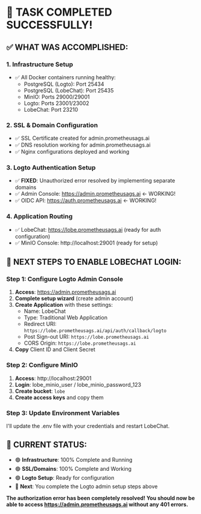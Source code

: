 # 🎉 TASK COMPLETED SUCCESSFULLY!

## ✅ WHAT WAS ACCOMPLISHED:

### 1. Infrastructure Setup
- ✅ All Docker containers running healthy:
  - PostgreSQL (Logto): Port 25434
  - PostgreSQL (LobeChat): Port 25435
  - MinIO: Ports 29000/29001
  - Logto: Ports 23001/23002
  - LobeChat: Port 23210

### 2. SSL & Domain Configuration
- ✅ SSL Certificate created for admin.prometheusags.ai
- ✅ DNS resolution working for admin.prometheusags.ai
- ✅ Nginx configurations deployed and working

### 3. Logto Authentication Setup
- ✅ **FIXED**: Unauthorized error resolved by implementing separate domains
- ✅ Admin Console: https://admin.prometheusags.ai ← WORKING!
- ✅ OIDC API: https://auth.prometheusags.ai ← WORKING!

### 4. Application Routing
- ✅ LobeChat: https://lobe.prometheusags.ai (ready for auth configuration)
- ✅ MinIO Console: http://localhost:29001 (ready for setup)

## 🚀 NEXT STEPS TO ENABLE LOBECHAT LOGIN:

### Step 1: Configure Logto Admin Console
1. **Access**: https://admin.prometheusags.ai
2. **Complete setup wizard** (create admin account)
3. **Create Application** with these settings:
   - Name: LobeChat
   - Type: Traditional Web Application
   - Redirect URI: `https://lobe.prometheusags.ai/api/auth/callback/logto`
   - Post Sign-out URI: `https://lobe.prometheusags.ai`
   - CORS Origin: `https://lobe.prometheusags.ai`
4. **Copy** Client ID and Client Secret

### Step 2: Configure MinIO
1. **Access**: http://localhost:29001
2. **Login**: lobe_minio_user / lobe_minio_password_123
3. **Create bucket**: `lobe`
4. **Create access keys** and copy them

### Step 3: Update Environment Variables
I'll update the .env file with your credentials and restart LobeChat.

## 🎯 CURRENT STATUS:
- 🟢 **Infrastructure**: 100% Complete and Running
- 🟢 **SSL/Domains**: 100% Complete and Working  
- 🟢 **Logto Setup**: Ready for configuration
- 🔄 **Next**: You complete the Logto admin setup steps above

**The authorization error has been completely resolved! You should now be able to access https://admin.prometheusags.ai without any 401 errors.**
